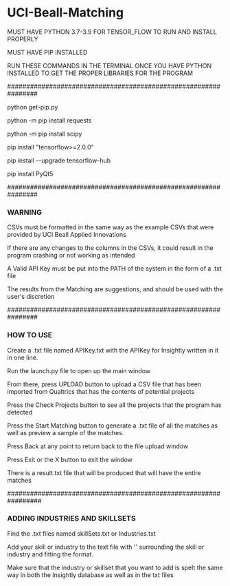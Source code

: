 # UCI-Beall-Matching
MUST HAVE PYTHON 3.7-3.9 FOR TENSOR_FLOW TO RUN AND INSTALL PROPERLY

MUST HAVE PIP INSTALLED

RUN THESE COMMANDS IN THE TERMINAL ONCE YOU HAVE PYTHON INSTALLED TO GET THE PROPER LIBRARIES FOR THE PROGRAM

################################################################

python get-pip.py

python -m pip install requests

python -m pip install scipy

pip install "tensorflow>=2.0.0"

pip install --upgrade tensorflow-hub

pip install PyQt5

################################################################

### WARNING

CSVs must be formatted in the same way as the example CSVs that were provided by UCI Beall Applied Innovations

If there are any changes to the columns in the CSVs, it could result in the program crashing or not working as intended

A Valid API Key must be put into the PATH of the system in the form of a .txt file

The results from the Matching are suggestions, and should be used with the user's discretion

################################################################

### HOW TO USE

Create a .txt file named APIKey.txt with the APIKey for Insightly written in it in one line.

Run the launch.py file to open up the main window

From there, press UPLOAD button to upload a CSV file that has been imported from Qualtrics that has the contents of potential projects

Press the Check Projects button to see all the projects that the program has detected

Press the Start Matching button to generate a .txt file of all the matches as well as preview a sample of the matches.

Press Back at any point to return back to the file upload window

Press Exit or the X button to exit the window

There is a result.txt file that will be produced that will have the entire matches

#################################################################

### ADDING INDUSTRIES AND SKILLSETS

Find the .txt files named skillSets.txt or Industries.txt

Add your skill or industry to the text file with '' surrounding the skill or industry and fitting the format.

Make sure that the industry or skillset that you want to add is spelt the same way in both the Insightly database as well as in the txt files
